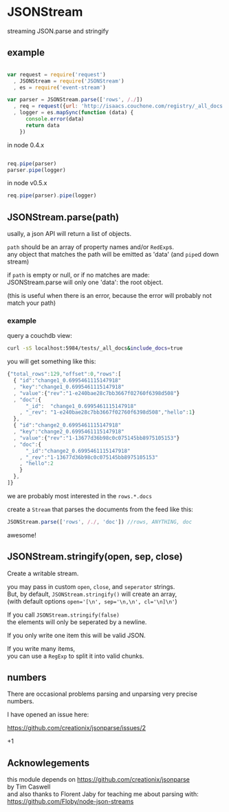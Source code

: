 # JSONStream

streaming JSON.parse and stringify

## example

```javascript

var request = require('request')
  , JSONStream = require('JSONStream')
  , es = require('event-stream')

var parser = JSONStream.parse(['rows', /./])
  , req = request({url: 'http://isaacs.couchone.com/registry/_all_docs'})
  , logger = es.mapSync(function (data) {
      console.error(data)
      return data
    })
```

in node 0.4.x

``` javascript

req.pipe(parser)
parser.pipe(logger)

```

in node v0.5.x

``` javascript
req.pipe(parser).pipe(logger)

```

## JSONStream.parse(path)

usally, a json API will return a list of objects.  

`path` should be an array of property names and/or `RedExp`s.  
any object that matches the path will be emitted as 'data' (and `pipe`d down stream)

if `path` is empty or null, or if no matches are made:  
JSONStream.parse will only one 'data': the root object.

(this is useful when there is an error, because the error will probably not match your path)

### example

query a couchdb view:

``` bash
curl -sS localhost:5984/tests/_all_docs&include_docs=true
```
you will get something like this:

``` js
{"total_rows":129,"offset":0,"rows":[
  { "id":"change1_0.6995461115147918"
  , "key":"change1_0.6995461115147918"
  , "value":{"rev":"1-e240bae28c7bb3667f02760f6398d508"}
  , "doc":{
      "_id":  "change1_0.6995461115147918"
    , "_rev": "1-e240bae28c7bb3667f02760f6398d508","hello":1}
  },
  { "id":"change2_0.6995461115147918"
  , "key":"change2_0.6995461115147918"
  , "value":{"rev":"1-13677d36b98c0c075145bb8975105153"}
  , "doc":{
      "_id":"change2_0.6995461115147918"
    , "_rev":"1-13677d36b98c0c075145bb8975105153"
    , "hello":2
    }
  },
]}

```

we are probably most interested in the `rows.*.docs`  

create a `Stream` that parses the documents from the feed like this:

``` js
JSONStream.parse(['rows', /./, 'doc']) //rows, ANYTHING, doc
``` 
awesome!

## JSONStream.stringify(open, sep, close)

Create a writable stream.

you may pass in custom `open`, `close`, and `seperator` strings.  
But, by default, `JSONStream.stringify()` will create an array,  
(with default options `open='[\n', sep='\n,\n', cl='\n]\n'`)

If you call `JSONStream.stringify(false)`   
the elements will only be seperated by a newline.  

If you only write one item this will be valid JSON.  

If you write many items,  
you can use a `RegExp` to split it into valid chunks.

## numbers

There are occasional problems parsing and unparsing very precise numbers.  

I have opened an issue here:

https://github.com/creationix/jsonparse/issues/2

+1

## Acknowlegements

this module depends on https://github.com/creationix/jsonparse  
by Tim Caswell  
and also thanks to Florent Jaby for teaching me about parsing with:
https://github.com/Floby/node-json-streams
